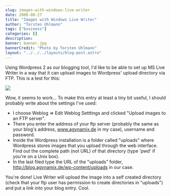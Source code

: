 ```yaml
---
slug: images-with-windows-live-writer
date: 2006-08-27
title: "Images with Windows Live Writer"
author: "Torsten Uhlmann"
tags: ["business"]
categories: []
description:
banner: banner.jpg
bannerCredit: "Photo by Torsten Uhlmann"
layout: "../../../layouts/blog-post.astro"
---
```


Using Wordpress 2 as our blogging tool, I'd like to be able to set up MS Live Writer in a way that it can upload images to Wordpress' upload directory via FTP. This is a test for this: [](http://blog.agynamix.de/wp-content/uploads/ImageswithWindowsLiveWriter_F340/Sonnenuntergang1.jpg)[](http://blog.agynamix.de/wp-content/uploads/ImageswithWindowsLiveWriter_F340/Sonnenuntergang9.jpg)

![](http://blog.agynamix.de/wp-content/uploads/ImageswithWindowsLiveWriter_F340/Sonnenuntergang_thumb7.jpg)

Wow, it seems to work... To make this entry at least a tiny bit useful, I should probably write about the settings I've used:

-   I choose Weblog =&gt; Edit Weblog Setttings and clicked "Upload images to an FTP server".
-   There you enter the address of your ftp server (probably the same as your blog's address, www.agynamix.de in my case), username and password.
-   Inside the Wordpress installation is a folder called "uploads" where Wordpress stores images that you upload through the web interface. Find out the complete path (not URL) of that directory (type 'pwd' if you're on a Unix box).
-   In the last filed type the URL of the "uploads" folder, http://blog.agynamix.de/wp-content/uploads in our case.

You're done! Live Writer will upload the image into a self created directory (check that your ftp user has permission to create directories in "uploads") and put a link into your blog entry. Cool.
